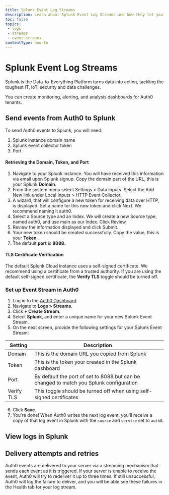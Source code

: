 ```yaml
---
title: Splunk Event Log Streams
description: Learn about Splunk Event Log Streams and how they let you export your events in near real-time to Splunk.
toc: false
topics:
 - logs
 - streams
 - event-streams
contentType: how-to
---
```


# Splunk Event Log Streams

Splunk is the Data-to-Everything Platform turns data into action, tackling the toughest IT, IoT, security and data challenges.

You can create monitoring, alerting, and analysis dashboards for Auth0 tenants.


## Send events from Auth0 to Splunk

To send Auth0 events to Splunk, you will need:

1. Splunk instance domain name
2. Splunk event collector token
3. Port


#### Retrieving the Domain, Token, and Port

  1. Navigate to your Splunk instance. You will have received this information via email upon Splunk signup. Copy the domain part of the URL, this is your Splunk **Domain**.
  2. From the system menu select Settings > Data Inputs. Select the Add New link under Local Inputs > HTTP Event Collector.
  3. A wizard, that will configure a new token for receiving data over HTTP, is displayed. Set a name for this new token and click Next. We recommend naming it auth0.
  4. Select a Source type and an Index. We will create a new Source type, named auth0, and use main as our Index. Click Review.
  5. Review the information displayed and click Submit.
  6. Your new token should be created successfully. Copy the value, this is your **Token**.
  7. The default **port** is **8088**.

#### TLS Certificate Verification

The default Splunk Cloud instance uses a self-signed certificate. We recommend using a certificate from a trusted authority. If you are using the default self-signed certificate, the **Verify TLS** toggle should be turned off.

### Set up Event Stream in Auth0

1. Log in to the [Auth0 Dashboard](${manage_url}).
2. Navigate to **Logs > Streams**.
3. Click **+ Create Stream**.
4. Select **Splunk**, and enter a unique name for your new Splunk Event Stream.
5. On the next screen, provide the following settings for your Splunk Event Stream:

| Setting | Description |
|---------|-------------|
| Domain | This is the domain URL you copied from Splunk |
| Token  | This is the token your created in the Splunk dashboard |
| Port  | By default the port of set to 8088 but can be changed to match you Splunk configuration |
| Verify TLS  | This toggle should be turned off when using self-signed certificates |


6. Click **Save**.
7. You're done! When Auth0 writes the next log event, you'll receive a copy of that log event in Splunk with the `source` and `service` set to `auth0`.

## View logs in Splunk

## Delivery attempts and retries

Auth0 events are delivered to your server via a streaming mechanism that sends each event as it is triggered. If your server is unable to receive the event, Auth0 will try to redeliver it up to three times. If still unsuccessful, Auth0 will log the failure to deliver, and you will be able see these failures in the Health tab for your log stream.
